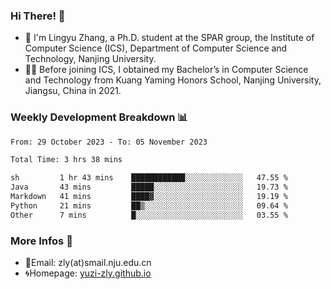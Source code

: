 ### Hi There! 👋 
- 🐳 I'm Lingyu Zhang, a Ph.D. student at the SPAR group, the Institute of Computer Science (ICS), Department of Computer Science and Technology, Nanjing University.
- 🧑‍🎓 Before joining ICS, I obtained my Bachelor’s in Computer Science and Technology from Kuang Yaming Honors School, Nanjing University, Jiangsu, China in 2021.

### Weekly Development Breakdown :bar_chart:

<!--START_SECTION:waka-->

```txt
From: 29 October 2023 - To: 05 November 2023

Total Time: 3 hrs 38 mins

sh         1 hr 43 mins    ████████████░░░░░░░░░░░░░   47.55 %
Java       43 mins         █████░░░░░░░░░░░░░░░░░░░░   19.73 %
Markdown   41 mins         ████▓░░░░░░░░░░░░░░░░░░░░   19.19 %
Python     21 mins         ██▒░░░░░░░░░░░░░░░░░░░░░░   09.64 %
Other      7 mins          █░░░░░░░░░░░░░░░░░░░░░░░░   03.55 %
```

<!--END_SECTION:waka-->

<!--
### Github Contributions :octocat:

![](https://raw.githubusercontent.com/yuzi-zly/yuzi-zly/output/github-contribution-grid-snake.svg)              
-->

### More Infos 📖

- 📧Email: zly(at)smail.nju.edu.cn
- 🌀Homepage: [yuzi-zly.github.io](https://yuzi-zly.github.io/)
